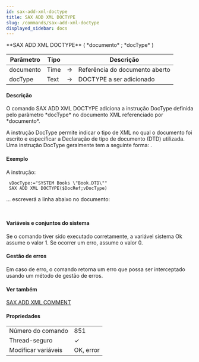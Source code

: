```yaml
---
id: sax-add-xml-doctype
title: SAX ADD XML DOCTYPE
slug: /commands/sax-add-xml-doctype
displayed_sidebar: docs
---
```


<!--REF #_command_.SAX ADD XML DOCTYPE.Syntax-->**SAX ADD XML DOCTYPE** ( *documento* ; *docType* )<!-- END REF-->
<!--REF #_command_.SAX ADD XML DOCTYPE.Params-->
| Parâmetro | Tipo |  | Descrição |
| --- | --- | --- | --- |
| documento | Time | &#8594;  | Referência do documento aberto |
| docType | Text | &#8594;  | DOCTYPE a ser adicionado |

<!-- END REF-->

#### Descrição 

<!--REF #_command_.SAX ADD XML DOCTYPE.Summary-->O comando SAX ADD XML DOCTYPE adiciona a instrução DocType definida pelo parâmetro *docType* no documento XML referenciado por *documento*.<!-- END REF-->  

A instrução DocType permite indicar o tipo de XML no qual o documento foi escrito e especificar a Declaração de tipo de documento (DTD) utilizada. Uma instrução DocType geralmente tem a seguinte forma: <!DOCTYPE XML\_type "DTD\_address">.

#### Exemplo 

A instrução: 

```4d
 vDocType:="SYSTEM Books \"Book.DTD\""
 SAX ADD XML DOCTYPE($DocRef;vDocType)
```

... escreverá a linha abaixo no documento:  

```4d
 
```

#### Variáveis e conjuntos do sistema 

 Se o comando tiver sido executado corretamente, a variável sistema Ok assume o valor 1\. Se ocorrer um erro, assume o valor 0.

#### Gestão de erros 

Em caso de erro, o comando retorna um erro que possa ser interceptado usando um método de gestão de erros.

#### Ver também 

[SAX ADD XML COMMENT](sax-add-xml-comment.md)  

#### Propriedades

|  |  |
| --- | --- |
| Número do comando | 851 |
| Thread-seguro | &check; |
| Modificar variáveis | OK, error |


